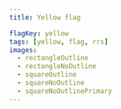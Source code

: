 ```yaml
---
title: Yellow flag

flagKey: yellow
tags: [yellow, flag, rrs]
images:
  - rectangleOutline
  - rectangleNoOutline
  - squareOutline
  - squareNoOutline
  - squareNoOutlinePrimary
---
```

